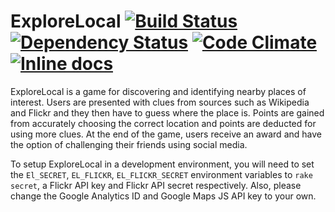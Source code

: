 ExploreLocal [![Build Status](https://travis-ci.org/jackhughesweb/explorelocal.svg?branch=master)](https://travis-ci.org/jackhughesweb/explorelocal) [![Dependency Status](https://gemnasium.com/jackhughesweb/explorelocal.svg)](https://gemnasium.com/jackhughesweb/explorelocal) [![Code Climate](https://codeclimate.com/github/jackhughesweb/explorelocal/badges/gpa.svg)](https://codeclimate.com/github/jackhughesweb/explorelocal) [![Inline docs](http://inch-ci.org/github/jackhughesweb/explorelocal.svg?branch=master)](http://inch-ci.org/github/jackhughesweb/explorelocal)
========

ExploreLocal is a game for discovering and identifying nearby places of interest. Users are presented with clues from sources such as Wikipedia and Flickr and they then have to guess where the place is. Points are gained from accurately choosing the correct location and points are deducted for using more clues. At the end of the game, users receive an award and have the option of challenging their friends using social media.

To setup ExploreLocal in a development environment, you will need to set the `El_SECRET`, `EL_FLICKR`, `EL_FLICKR_SECRET` environment variables to `rake secret`, a Flickr API key and Flickr API secret respectively. Also, please change the Google Analytics ID and Google Maps JS API key to your own.
